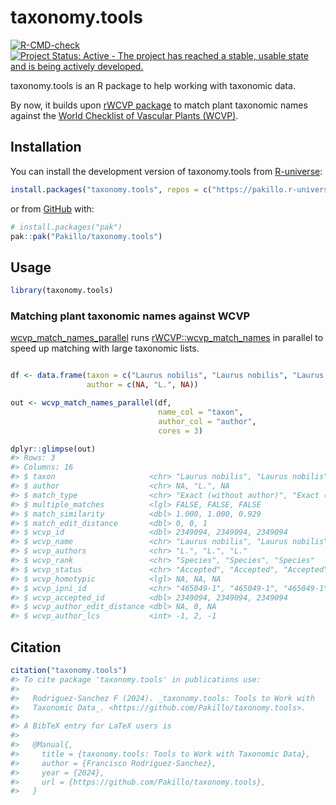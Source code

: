 
<!-- README.md is generated from README.Rmd. Please edit that file -->

# taxonomy.tools

<!-- badges: start -->

[![R-CMD-check](https://github.com/Pakillo/taxonomy.tools/actions/workflows/R-CMD-check.yaml/badge.svg)](https://github.com/Pakillo/taxonomy.tools/actions/workflows/R-CMD-check.yaml)
[![Project Status: Active - The project has reached a stable, usable
state and is being actively
developed.](https://www.repostatus.org/badges/latest/active.svg)](https://www.repostatus.org/#active)
<!-- badges: end -->

taxonomy.tools is an R package to help working with taxonomic data.

By now, it builds upon [rWCVP
package](https://matildabrown.github.io/rWCVP) to match plant taxonomic
names against the [World Checklist of Vascular Plants
(WCVP)](https://powo.science.kew.org/about-wcvp).

## Installation

You can install the development version of taxonomy.tools from
[R-universe](https://pakillo.r-universe.dev/taxonomy.tools):

``` r
install.packages("taxonomy.tools", repos = c("https://pakillo.r-universe.dev", "https://cloud.r-project.org"))
```

or from [GitHub](https://github.com/) with:

``` r
# install.packages("pak")
pak::pak("Pakillo/taxonomy.tools")
```

## Usage

``` r
library(taxonomy.tools)
```

### Matching plant taxonomic names against WCVP

[wcvp_match_names_parallel](https://pakillo.github.io/taxonomy.tools/reference/wcvp_match_names_parallel.html)
runs
[rWCVP::wcvp_match_names](https://matildabrown.github.io/rWCVP/reference/wcvp_match_names.html)
in parallel to speed up matching with large taxonomic lists.

``` r

df <- data.frame(taxon = c("Laurus nobilis", "Laurus nobilis", "Laurus nobili"),
                 author = c(NA, "L.", NA))

out <- wcvp_match_names_parallel(df, 
                                 name_col = "taxon", 
                                 author_col = "author", 
                                 cores = 3)
```

``` r
dplyr::glimpse(out)
#> Rows: 3
#> Columns: 16
#> $ taxon                     <chr> "Laurus nobilis", "Laurus nobilis", "Laurus …
#> $ author                    <chr> NA, "L.", NA
#> $ match_type                <chr> "Exact (without author)", "Exact (with autho…
#> $ multiple_matches          <lgl> FALSE, FALSE, FALSE
#> $ match_similarity          <dbl> 1.000, 1.000, 0.929
#> $ match_edit_distance       <dbl> 0, 0, 1
#> $ wcvp_id                   <dbl> 2349094, 2349094, 2349094
#> $ wcvp_name                 <chr> "Laurus nobilis", "Laurus nobilis", "Laurus …
#> $ wcvp_authors              <chr> "L.", "L.", "L."
#> $ wcvp_rank                 <chr> "Species", "Species", "Species"
#> $ wcvp_status               <chr> "Accepted", "Accepted", "Accepted"
#> $ wcvp_homotypic            <lgl> NA, NA, NA
#> $ wcvp_ipni_id              <chr> "465049-1", "465049-1", "465049-1"
#> $ wcvp_accepted_id          <dbl> 2349094, 2349094, 2349094
#> $ wcvp_author_edit_distance <dbl> NA, 0, NA
#> $ wcvp_author_lcs           <int> -1, 2, -1
```

## Citation

``` r
citation("taxonomy.tools")
#> To cite package 'taxonomy.tools' in publications use:
#> 
#>   Rodriguez-Sanchez F (2024). _taxonomy.tools: Tools to Work with
#>   Taxonomic Data_. <https://github.com/Pakillo/taxonomy.tools>.
#> 
#> A BibTeX entry for LaTeX users is
#> 
#>   @Manual{,
#>     title = {taxonomy.tools: Tools to Work with Taxonomic Data},
#>     author = {Francisco Rodriguez-Sanchez},
#>     year = {2024},
#>     url = {https://github.com/Pakillo/taxonomy.tools},
#>   }
```
